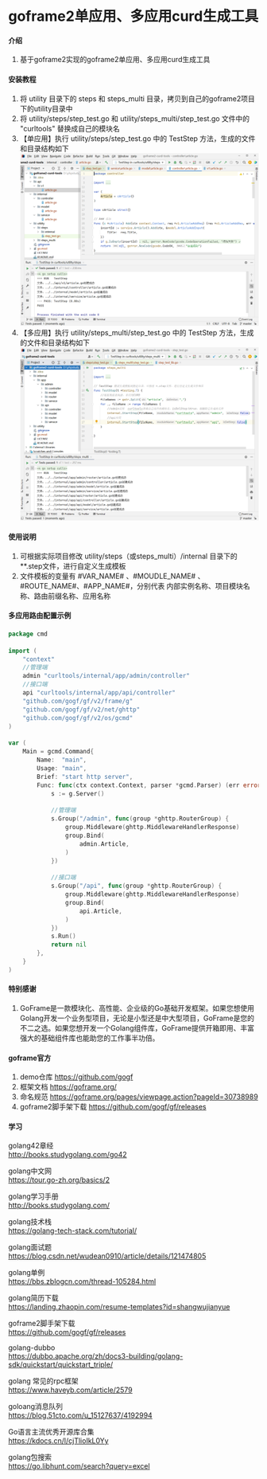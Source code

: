 # goframe2单应用、多应用curd生成工具

#### 介绍
1. 基于goframe2实现的goframe2单应用、多应用curd生成工具

#### 安装教程
1. 将 utility 目录下的 steps 和 steps_multi 目录，拷贝到自己的goframe2项目下的utility目录中
2. 将 utility/steps/step_test.go 和 utility/steps_multi/step_test.go 文件中的 "curltools" 替换成自己的模块名
3. 【单应用】执行 utility/steps/step_test.go 中的 TestStep 方法，生成的文件和目录结构如下
![](./img/1.png) 
4. 【多应用】执行 utility/steps_multi/step_test.go 中的 TestStep 方法，生成的文件和目录结构如下
![](./img/2.png)

#### 使用说明

1. 可根据实际项目修改 utility/steps（或steps_multi）/internal 目录下的 **.step文件，进行自定义生成模板
2. 文件模板的变量有 #VAR_NAME# 、#MOUDLE_NAME# 、#ROUTE_NAME#、#APP_NAME#，分别代表 内部实例名称、项目模块名称、路由前缀名称、应用名称

#### 多应用路由配置示例
```go
package cmd

import (
	"context"
	//管理端
	admin "curltools/internal/app/admin/controller"
	//接口端
	api "curltools/internal/app/api/controller"
	"github.com/gogf/gf/v2/frame/g"
	"github.com/gogf/gf/v2/net/ghttp"
	"github.com/gogf/gf/v2/os/gcmd"
)

var (
	Main = gcmd.Command{
		Name:  "main",
		Usage: "main",
		Brief: "start http server",
		Func: func(ctx context.Context, parser *gcmd.Parser) (err error) {
			s := g.Server()

			//管理端
			s.Group("/admin", func(group *ghttp.RouterGroup) {
				group.Middleware(ghttp.MiddlewareHandlerResponse)
				group.Bind(
					admin.Article,
				)
			})

			//接口端
			s.Group("/api", func(group *ghttp.RouterGroup) {
				group.Middleware(ghttp.MiddlewareHandlerResponse)
				group.Bind(
					api.Article,
				)
			})
			s.Run()
			return nil
		},
	}
)
```

#### 特别感谢
1. GoFrame是一款模块化、高性能、企业级的Go基础开发框架。如果您想使用Golang开发一个业务型项目，无论是小型还是中大型项目，GoFrame是您的不二之选。如果您想开发一个Golang组件库，GoFrame提供开箱即用、丰富强大的基础组件库也能助您的工作事半功倍。

#### goframe官方
1. demo仓库 https://github.com/gogf
2. 框架文档 https://goframe.org/
3. 命名规范 https://goframe.org/pages/viewpage.action?pageId=30738989
4. goframe2脚手架下载 https://github.com/gogf/gf/releases

#### 学习

golang42章经   
http://books.studygolang.com/go42

golang中文网   
https://tour.go-zh.org/basics/2

golang学习手册  
http://books.studygolang.com/ 
 
golang技术栈  
https://golang-tech-stack.com/tutorial/

golang面试题  
https://blog.csdn.net/wudean0910/article/details/121474805

golang单例  
https://bbs.zblogcn.com/thread-105284.html

golang简历下载  
https://landing.zhaopin.com/resume-templates?id=shangwujianyue

goframe2脚手架下载  
https://github.com/gogf/gf/releases

golang-dubbo  
https://dubbo.apache.org/zh/docs3-building/golang-sdk/quickstart/quickstart_triple/

golang 常见的rpc框架    
https://www.haveyb.com/article/2579

goloang消息队列    
https://blog.51cto.com/u_15127637/4192994

Go语言主流优秀开源库合集    
https://kdocs.cn/l/cjTlioIkL0Yy

golang包搜索  
https://go.libhunt.com/search?query=excel


